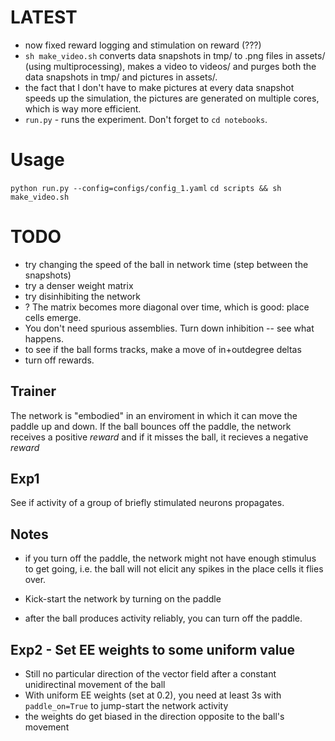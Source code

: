 # LATEST
- now fixed reward logging and stimulation on reward (???)
- `sh make_video.sh` converts data snapshots in tmp/ to .png files in assets/ (using multiprocessing), makes a video to videos/ and purges both the data snapshots in tmp/ and pictures in assets/.
- the fact that I don't have to make pictures at every data snapshot speeds up the simulation, the pictures are generated on multiple cores, which is way more efficient.
- `run.py` - runs the experiment. Don't forget to `cd notebooks`.

# Usage
`python run.py --config=configs/config_1.yaml`
`cd scripts && sh make_video.sh`

# TODO

- try changing the speed of the ball in network time (step between the snapshots)
- try a denser weight matrix
- try disinhibiting the network
- ? The matrix becomes more diagonal over time, which is good: place cells emerge.
- You don't need spurious assemblies. Turn down inhibition -- see what happens.
- to see if the ball forms tracks, make a move of in+outdegree deltas
- turn off rewards.

## Trainer
The network is "embodied" in an enviroment in which it can move the paddle up and down. If the ball bounces off the paddle, the network receives a positive _reward_ and if it misses the ball, it recieves a negative _reward_

## Exp1
See if activity of a group of briefly stimulated neurons propagates.

## Notes
- if you turn off the paddle, the network might not have enough stimulus to get going, i.e. the ball will not elicit any spikes in the place cells it flies over.

- Kick-start the network by turning on the paddle
- after the ball produces activity reliably, you can turn off the paddle.

## Exp2 - Set EE weights to some uniform value
- Still no particular direction of the vector field after a constant unidirectinal movement of the ball
- With uniform EE weights (set at 0.2), you need at least 3s with `paddle_on=True` to jump-start the network activity
- the weights do get biased in the direction opposite to the ball's movement

